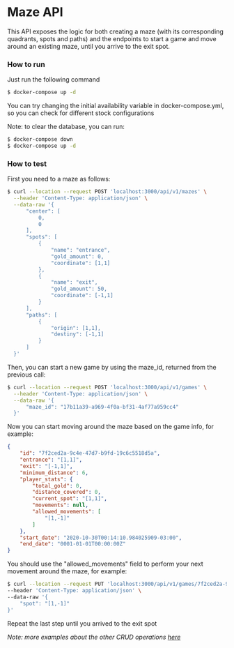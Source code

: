 # Maze API

This API exposes the logic for both creating a maze (with its corresponding quadrants, spots and paths) and
the endpoints to start a game and move around an existing maze, until you arrive to the exit spot.

### How to run

Just run the following command

```sh
$ docker-compose up -d
```

You can try changing the initial availability variable in docker-compose.yml, so you can check for different stock configurations

Note: to clear the database, you can run:
```sh
$ docker-compose down
$ docker-compose up -d
```

### How to test

First you need to a maze as follows:
```sh 
$ curl --location --request POST 'localhost:3000/api/v1/mazes' \
  --header 'Content-Type: application/json' \
  --data-raw '{
      "center": [
          0,
          0
      ],
      "spots": [
          {
              "name": "entrance",
              "gold_amount": 0,
              "coordinate": [1,1]
          },
          {
              "name": "exit",
              "gold_amount": 50,
              "coordinate": [-1,1]
          }
      ],
      "paths": [
          {
              "origin": [1,1],
              "destiny": [-1,1]
          }
      ]
  }'
```

Then, you can start a new game by using the maze_id, returned from the previous call:
```sh 
$ curl --location --request POST 'localhost:3000/api/v1/games' \
  --header 'Content-Type: application/json' \
  --data-raw '{
      "maze_id": "17b11a39-a969-4f0a-bf31-4af77a959cc4"
  }'
```

Now you can start moving around the maze based on the game info, for example:
```json
{
    "id": "7f2ced2a-9c4e-47d7-b9fd-19c6c5518d5a",
    "entrance": "[1,1]",
    "exit": "[-1,1]",
    "minimum_distance": 6,
    "player_stats": {
        "total_gold": 0,
        "distance_covered": 0,
        "current_spot": "[1,1]",
        "movements": null,
        "allowed_movements": [
            "[1,-1]"
        ]
    },
    "start_date": "2020-10-30T00:14:10.984025909-03:00",
    "end_date": "0001-01-01T00:00:00Z"
}
```

You should use the "allowed_movements" field to perform your next movement around the maze, for example:
```sh
$ curl --location --request PUT 'localhost:3000/api/v1/games/7f2ced2a-9c4e-47d7-b9fd-19c6c5518d5a/move' \
--header 'Content-Type: application/json' \
--data-raw '{
    "spot": "[1,-1]"
}'
```

Repeat the last step until you arrived to the exit spot

_Note: more examples about the other CRUD operations [here](example.rest)_